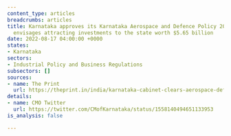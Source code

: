 ```yaml
---
content_type: articles
breadcrumbs: articles
title: Karnataka approves its Karnataka Aerospace and Defence Policy 2022-27 that
  envisages attracting investments to the state worth $5.65 billion
date: 2022-08-17 04:00:00 +0000
states:
- Karnataka
sectors:
- Industrial Policy and Business Regulations
subsectors: []
sources:
- name: The Print
  url: https://theprint.in/india/karnataka-cabinet-clears-aerospace-defence-water-policies/1080197/
details:
- name: CMO Twitter
  url: https://twitter.com/CMofKarnataka/status/1558140494651133953
is_analysis: false

---
```

